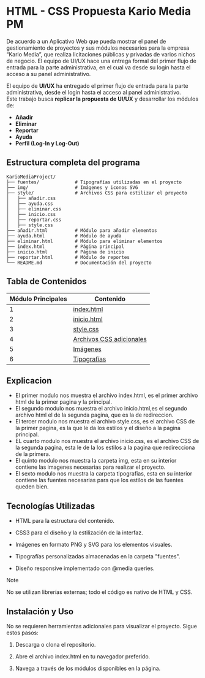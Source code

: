 # HTML - CSS Propuesta Kario Media PM

De acuerdo a un Aplicativo Web que pueda mostrar el panel de gestionamiento de proyectos y sus módulos necesarios para la empresa “Kario Media”, que realiza licitaciones públicas y privadas de varios nichos de negocio. El equipo de UI/UX hace una entrega formal del primer flujo de entrada para la parte administrativa, en el cual va desde su login hasta el acceso a su panel administrativo.

El equipo de **UI/UX** ha entregado el primer flujo de entrada para la parte administrativa, desde el login hasta el acceso al panel administrativo.  
Este trabajo busca **replicar la propuesta de UI/UX** y desarrollar los módulos de:

- **Añadir**
- **Eliminar**
- **Reportar**
- **Ayuda**
- **Perfil (Log-In y Log-Out)**  

## Estructura completa del programa


```
KarioMediaProject/
├── fuentes/             # Tipografías utilizadas en el proyecto
├── img/                 # Imágenes y iconos SVG
├── style/               # Archivos CSS para estilizar el proyecto
│   ├── añadir.css
│   ├── ayuda.css
│   ├── eliminar.css
│   ├── inicio.css
│   ├── reportar.css
│   ├── style.css
├── añadir.html          # Módulo para añadir elementos
├── ayuda.html           # Módulo de ayuda
├── eliminar.html        # Módulo para eliminar elementos
├── index.html           # Página principal
├── inicio.html          # Página de inicio
├── reportar.html        # Módulo de reportes
└── README.md            # Documentación del proyecto
```

## Tabla de Contenidos

| Módulo Principales  | Contenido  |
|---------|-----------|
| 1       | [index.html](index.html)  |
| 2       | [inicio.html](inicio.html)  |
| 3       | [style.css](style/style.css)  |
| 4       | [Archivos CSS adicionales](style/)  |
| 5       | [Imágenes](img/)  |
| 6       | [Tipografías](fuentes/)  |

## Explicacion
- El primer modulo nos muestra el archivo index.html, es el primer archivo html de la primer pagina y la principal.  
- El segundo modulo nos muestra el archivo inicio.html,es el segundo archivo html el de la segunda pagina, que es la de redireccion.  
- El tercer modulo nos muestra el archivo style.css, es el archivo CSS de la primer pagina, es la que le da los estilos y el diseño a la pagina principal.  
- EL cuarto modulo nos muestra el archivo inicio.css, es el archivo CSS de la segunda pagina, esta le de la los estilos a la pagina que redirecciona de la primera.  
- El quinto modulo nos muestra la carpeta img, esta en su interior contiene las imagenes necesarias para realizar el proyecto.  
- El sexto modulo nos muestra la carpeta tipografias, esta en su interior contiene las fuentes necesarias para que los estilos de las fuentes queden bien.

## Tecnologías Utilizadas

- HTML para la estructura del contenido.

- CSS3 para el diseño y la estilización de la interfaz.

- Imágenes en formato PNG y SVG para los elementos visuales.

- Tipografías personalizadas almacenadas en la carpeta "fuentes".

- Diseño responsive implementado con @media queries.

> [!NOTE]
> No se utilizan librerías externas; todo el código es nativo de HTML y CSS.

## Instalación y Uso

No se requieren herramientas adicionales para visualizar el proyecto. Sigue estos pasos:

1. Descarga o clona el repositorio.

2. Abre el archivo index.html en tu navegador preferido.

3. Navega a través de los módulos disponibles en la página.


